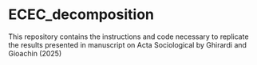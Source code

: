 # ECEC_decomposition
This repository contains the instructions and code necessary to replicate the results presented in manuscript on Acta Sociological by Ghirardi and Gioachin (2025)
